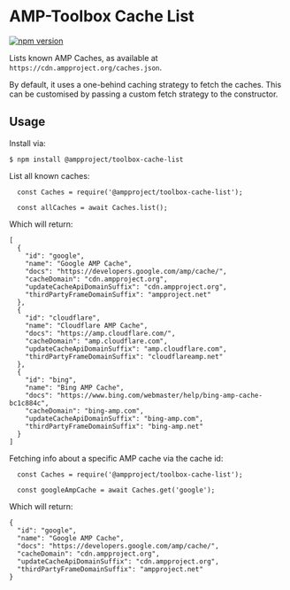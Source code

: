 # AMP-Toolbox Cache List

[![npm version](https://badge.fury.io/js/@ampproject/toolbox-cache-list.svg)](https://badge.fury.io/js/@ampproject/toolbox-cache-list)

Lists known AMP Caches, as available at `https://cdn.ampproject.org/caches.json`.

By default, it uses a one-behind caching strategy to fetch the caches. This can be customised by
passing a custom fetch strategy to the constructor.

## Usage

Install via:

```
$ npm install @ampproject/toolbox-cache-list
```

List all known caches:

```
  const Caches = require('@ampproject/toolbox-cache-list');

  const allCaches = await Caches.list();
```

Which will return:

```
[
  {
    "id": "google",
    "name": "Google AMP Cache",
    "docs": "https://developers.google.com/amp/cache/",
    "cacheDomain": "cdn.ampproject.org",
    "updateCacheApiDomainSuffix": "cdn.ampproject.org",
    "thirdPartyFrameDomainSuffix": "ampproject.net"
  },
  {
    "id": "cloudflare",
    "name": "Cloudflare AMP Cache",
    "docs": "https://amp.cloudflare.com/",
    "cacheDomain": "amp.cloudflare.com",
    "updateCacheApiDomainSuffix": "amp.cloudflare.com",
    "thirdPartyFrameDomainSuffix": "cloudflareamp.net"
  },
  {
    "id": "bing",
    "name": "Bing AMP Cache",
    "docs": "https://www.bing.com/webmaster/help/bing-amp-cache-bc1c884c",
    "cacheDomain": "bing-amp.com",
    "updateCacheApiDomainSuffix": "bing-amp.com",
    "thirdPartyFrameDomainSuffix": "bing-amp.net"
  }
] 
```

Fetching info about a specific AMP cache via the cache id:

```
  const Caches = require('@ampproject/toolbox-cache-list');

  const googleAmpCache = await Caches.get('google');
```

Which will return:

```
{
  "id": "google",
  "name": "Google AMP Cache",
  "docs": "https://developers.google.com/amp/cache/",
  "cacheDomain": "cdn.ampproject.org",
  "updateCacheApiDomainSuffix": "cdn.ampproject.org",
  "thirdPartyFrameDomainSuffix": "ampproject.net"
}
```
